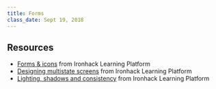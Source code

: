 ```yaml
---
title: Forms
class_date: Sept 19, 2018
---
```



Resources
---------

- [Forms & icons](http://learn.ironhack.com/#/learning_unit/5072) from Ironhack Learning Platform
- [Designing multistate screens](http://learn.ironhack.com/#/learning_unit/5075) from Ironhack Learning Platform
- [Lighting, shadows and consistency](http://learn.ironhack.com/#/learning_unit/5076) from Ironhack Learning Platform
